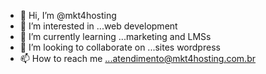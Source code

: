 - 👋 Hi, I’m @mkt4hosting
- 👀 I’m interested in ...web development
- 🌱 I’m currently learning ...marketing and LMSs
- 💞️ I’m looking to collaborate on ...sites wordpress
- 📫 How to reach me ...atendimento@mkt4hosting.com.br

<!---
mkt4hosting/mkt4hosting is a ✨ special ✨ repository because its `README.md` (this file) appears on your GitHub profile.
You can click the Preview link to take a look at your changes.
--->
